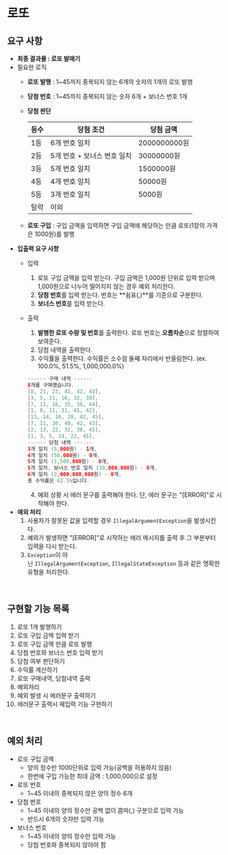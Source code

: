 # 로또
## **요구 사항**

- **최종 결과물 : 로또 발매기**
- 필요한 로직
    - **로또 발행** : 1~45까지 중복되지 않는 6개의 숫자의 1개의 로또 발행
    - **당첨 번호** : 1~45까지 중복되지 않는 숫자 6개 + 보너스 번호 1개
    - **당첨 판단**
        
        
        | 등수 | 당첨 조건 | 당첨 금액 |
        | --- | --- | --- |
        | 1등 | 6개 번호 일치 | 2000000000원 |
        | 2등 | 5개 번호 + 보너스 번호 일치 | 30000000원 |
        | 3등 | 5개 번호 일치 | 1500000원 |
        | 4등 | 4개 번호 일치 | 50000원 |
        | 5등 | 3개 번호 일치 | 5000원 |
        | 탈락 | 이외 |  |
    - **로또 구입** : 구입 금액을 입력하면 구입 금액에 해당하는 만큼 로또(1장의 가격은 1000원)를 발행
- **입출력 요구 사항**
    - 입력
        1. 로또 구입 금액을 입력 받는다. 구입 금액은 1,000원 단위로 입력 받으며 1,000원으로 나누어 떨어지지 않는 경우 예외 처리한다.
        2. **당첨 번호**를 입력 받는다. 번호는 **쉼표(,)**를 기준으로 구분한다.
        3. **보너스 번호**를 입력 받는다.
    - 출력
        1. **발행한 로또 수량 및 번호**를 출력한다. 로또 번호는 **오름차순**으로 정렬하여 보여준다.
        2. 당첨 내역을 출력한다.
        3. 수익률을 출력한다. 수익률은 소수점 둘째 자리에서 반올림한다. (ex. 100.0%, 51.5%, 1,000,000.0%)
        
        ```kotlin
        ------ 구매 내역 ------
        8개를 구매했습니다.
        [8, 21, 23, 41, 42, 43],
        [3, 5, 11, 16, 32, 38],
        [7, 11, 16, 35, 36, 44],
        [1, 8, 11, 31, 41, 42],
        [13, 14, 16, 38, 42, 45],
        [7, 11, 30, 40, 42, 43],
        [2, 13, 22, 32, 38, 45],
        [1, 3, 5, 14, 22, 45],
        ------ 당첨 내역 ------
        3개 일치 (5,000원) - 1개,
        4개 일치 (50,000원) - 0개,
        5개 일치 (1,500,000원) - 0개,
        5개 일치, 보너스 번호 일치 (30,000,000원) - 0개,
        6개 일치 (2,000,000,000원) - 0개,
        총 수익률은 62.5%입니다.
        ```
        4. 예외 상황 시 에러 문구를 출력해야 한다. 단, 에러 문구는 "[ERROR]"로 시작해야 한다.
- **예외 처리**
    1. 사용자가 잘못된 값을 입력할 경우 `IllegalArgumentException`을 발생시킨다.
    2. 예외가 발생하면 "[ERROR]"로 시작하는 에러 메시지를 출력 후 그 부분부터 입력을 다시 받는다.
    3. `Exception`이 아닌 `IllegalArgumentException`, `IllegalStateException` 등과 같은 명확한 유형을 처리한다.
    
<br>

## **구현할 기능 목록**

1. 로또 1개 발행하기
2. 로또 구입 금액 입력 받기
3. 로또 구입 금액 만큼 로또 발행
4. 당첨 번호와 보너스 번호 입력 받기
5. 당첨 여부 판단하기
6. 수익률 계산하기
7. 로또 구매내역, 당첨내역 출력
8. 예외처리
9. 예외 발생 시 에러문구 출력하기
10. 에러문구 출력시 재입력 기능 구현하기

<br>

## 예외 처리

- 로또 구입 금액
    - 양의 정수만 1000단위로 입력 가능(공백을 허용하지 않음)
    - 한번에 구입 가능한 최대 금액 : 1,000,000으로 설정
- 로또 번호
    - 1~45 이내의 중복되지 않은 양의 정수 6개
- 당첨 번호
    - 1~45 이내의 양의 정수만 공백 없이 콤마(,) 구분으로 입력 가능
    - 반드시 6개의 숫자만 입력 가능
- 보너스 번호
    - 1~45 이내의 양의 정수만 입력 가능
    - 당첨 번호와 중복되지 않아야 함
